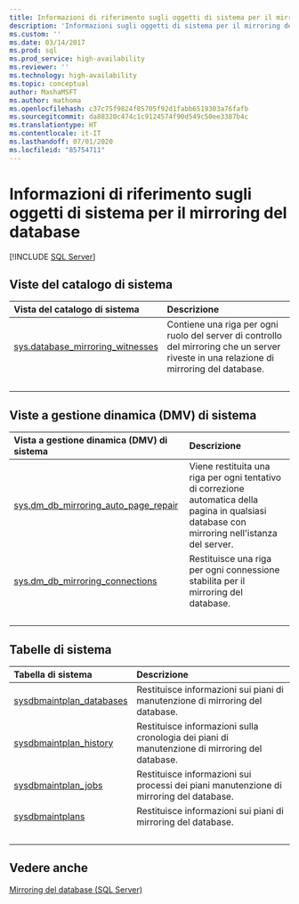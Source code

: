 ```yaml
---
title: Informazioni di riferimento sugli oggetti di sistema per il mirroring del database | Microsoft Docs
description: 'Informazioni sugli oggetti di sistema per il mirroring del database: viste del catalogo di sistema, viste a gestione dinamica del sistema e tabelle di sistema.'
ms.custom: ''
ms.date: 03/14/2017
ms.prod: sql
ms.prod_service: high-availability
ms.reviewer: ''
ms.technology: high-availability
ms.topic: conceptual
author: MashaMSFT
ms.author: mathoma
ms.openlocfilehash: c37c75f9824f85705f92d1fabb6519303a76fafb
ms.sourcegitcommit: da88320c474c1c9124574f90d549c50ee3387b4c
ms.translationtype: HT
ms.contentlocale: it-IT
ms.lasthandoff: 07/01/2020
ms.locfileid: "85754711"
---
```

# <a name="database-mirroring-system-object-reference"></a>Informazioni di riferimento sugli oggetti di sistema per il mirroring del database
 [!INCLUDE [SQL Server](../../includes/applies-to-version/sqlserver.md)]
  
## <a name="system-catalog-views"></a>Viste del catalogo di sistema

| Vista del catalogo di sistema | Descrizione|
| :------ | :----------------------------- |
| [sys.database_mirroring_witnesses](../../relational-databases/system-catalog-views/database-mirroring-witness-catalog-views-sys-database-mirroring-witnesses.md)   | Contiene una riga per ogni ruolo del server di controllo del mirroring che un server riveste in una relazione di mirroring del database. |
| &nbsp; | &nbsp; |

## <a name="system-dynamic-management-views"></a>Viste a gestione dinamica (DMV) di sistema

| Vista a gestione dinamica (DMV) di sistema | Descrizione|
| :------ | :----------------------------- |
| [sys.dm_db_mirroring_auto_page_repair](../../relational-databases/system-dynamic-management-views/database-mirroring-sys-dm-db-mirroring-auto-page-repair.md)   | Viene restituita una riga per ogni tentativo di correzione automatica della pagina in qualsiasi database con mirroring nell'istanza del server.  |
| [sys.dm_db_mirroring_connections](../../relational-databases/system-dynamic-management-views/database-mirroring-sys-dm-db-mirroring-connections.md)    | Restituisce una riga per ogni connessione stabilita per il mirroring del database. |
| &nbsp; | &nbsp; |

## <a name="system-tables"></a>Tabelle di sistema

| Tabella di sistema | Descrizione|
| :------ | :----------------------------- |
| [sysdbmaintplan_databases](../../relational-databases/system-tables/sysdbmaintplan-databases-transact-sql.md)   | Restituisce informazioni sui piani di manutenzione di mirroring del database. |
| [sysdbmaintplan_history](../../relational-databases/system-tables/sysdbmaintplan-history-transact-sql.md)    | Restituisce informazioni sulla cronologia dei piani di manutenzione di mirroring del database. |
| [sysdbmaintplan_jobs](../../relational-databases/system-tables/sysdbmaintplan-jobs-transact-sql.md)    |Restituisce informazioni sui processi dei piani manutenzione di mirroring del database.  |
| [sysdbmaintplans](../../relational-databases/system-tables/sysdbmaintplans-transact-sql.md)    | Restituisce informazioni sui piani di mirroring del database.  |
| &nbsp; | &nbsp; |


## <a name="see-also"></a>Vedere anche  
 [Mirroring del database &#40;SQL Server&#41;](../../database-engine/database-mirroring/database-mirroring-sql-server.md)   

  
  
